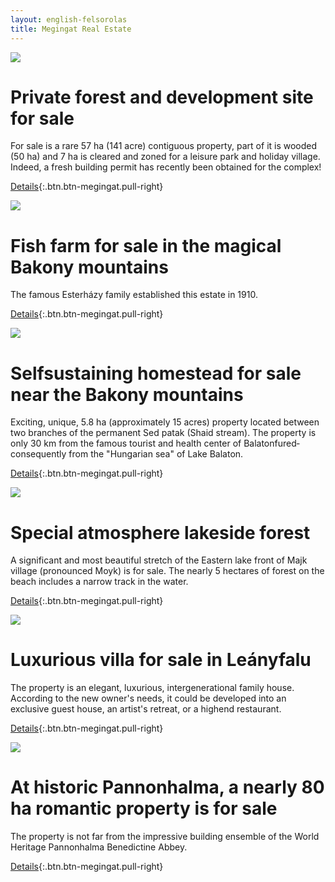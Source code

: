 ```yaml
---
layout: english-felsorolas
title: Megingat Real Estate
---
```


<div class="egyik clearfix" markdown="block">

![](http://i.imgur.com/gIYG2l7.jpg)

# Private forest and development site for sale

For sale is a rare 57 ha (141 acre) contiguous property, part of it is wooded (50 ha) and 7 ha is cleared and zoned for a leisure park and holiday village.
Indeed, a fresh building permit has recently been obtained for the complex!

[Details](/for-sale/development-site){:.btn.btn-megingat.pull-right}

</div>
<div class="egyik clearfix" markdown="block">

![](http://i.imgur.com/CZ8Wz2E.jpg)

# Fish farm for sale in the magical Bakony mountains

The famous Esterházy family established this estate in 1910.

[Details](/for-sale/fish-farm){:.btn.btn-megingat.pull-right}

</div>
<div class="egyik clearfix" markdown="block">

![](http://i.imgur.com/cHwgdIm.jpg)

# Self­sustaining homestead for sale near the Bakony mountains

Exciting, unique, 5.8 ha (approximately 15 acres) property located between two branches of the permanent
Sed patak (Shaid stream). The property is only 30 km from the famous tourist and health center of 
Balatonfured­­consequently from the "Hungarian sea" of Lake Balaton.

[Details](/for-sale/mill){:.btn.btn-megingat.pull-right}

</div>
<div class="egyik clearfix" markdown="block">

![](http://i.imgur.com/EBvtfTD.jpg)

# Special atmosphere lakeside forest

A significant and most beautiful stretch of the Eastern lake front of Majk village (pronounced Moyk) is for sale.
The nearly 5 hectares of forest on the beach includes a narrow track in the water.

[Details](/for-sale/majk-forest){:.btn.btn-megingat.pull-right}

</div>
<div class="egyik clearfix" markdown="block">

![](http://i.imgur.com/8MmaJiO.jpg)

# Luxurious villa for sale in Leányfalu

The property is an elegant, luxurious, inter­generational family house.
According to the new owner's needs, it could be developed into an exclusive guest house, an artist's retreat, or a high­end restaurant.

[Details](/for-sale/leanyfalu){:.btn.btn-megingat.pull-right}

</div>
<div class="egyik clearfix" markdown="block">

![](http://i.imgur.com/J4m9gPe.jpg)

# At historic Pannonhalma, a nearly 80 ha romantic property is for sale

The property is not far from the impressive building ensemble of the World Heritage Pannonhalma Benedictine Abbey.

[Details](/for-sale/pannonhalma){:.btn.btn-megingat.pull-right}

</div>
